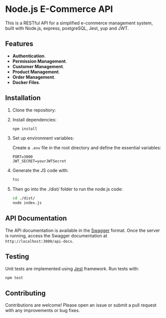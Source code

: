 # Node.js E-Commerce API

This is a RESTful API for a simplified e-commerce management system, built with Node.js, express, postgreSQL, Jest, yup and JWT.

## Features

- **Authentication**.
- **Permission Management**.
- **Customer Management**.
- **Product Management**.
- **Order Management**.
- **Docker Files**.


## Installation

1. Clone the repository:

2. Install dependencies:

   ```bash
   npm install
   ```

3. Set up environment variables:

   Create a `.env` file in the root directory and define the essential variables:

   ```plaintext
   PORT=3000
   JWT_SECRET=yourJWTSecret
   ```

4. Generate the JS code with:

   ```bash
   tsc
   ```

5. Then go into the ./dist/ folder to run the node.js code:

   ```bash
   cd ./dist/
   node index.js
   ```

## API Documentation

The API documentation is available in the [Swagger](https://swagger.io/) format. Once the server is running, access the Swagger documentation at `http://localhost:3000/api-docs`.

## Testing

Unit tests are implemented using [Jest](https://jestjs.io/) framework. Run tests with:

```bash
npm test
```

## Contributing

Contributions are welcome! Please open an issue or submit a pull request with any improvements or bug fixes.